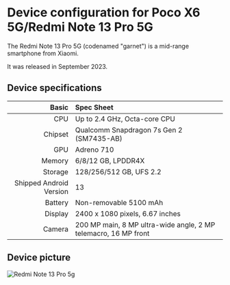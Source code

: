 
Device configuration for Poco X6 5G/Redmi Note 13 Pro 5G
=========================================

The Redmi Note 13 Pro 5G (codenamed "garnet") is a mid-range smartphone from Xiaomi.

It was released in September 2023.

## Device specifications

Basic   | Spec Sheet
-------:|:-------------------------
CPU     | Up to 2.4 GHz, Octa-core CPU
Chipset |	Qualcomm Snapdragon 7s Gen 2 (SM7435-AB)
GPU     | Adreno 710
Memory  | 6/8/12 GB, LPDDR4X
Storage | 128/256/512 GB, UFS 2.2
Shipped Android Version | 13
Battery | Non-removable 5100 mAh
Display | 2400 x 1080 pixels, 6.67 inches
Camera  | 200 MP main, 8 MP ultra-wide angle, 2 MP telemacro, 16 MP front

## Device picture

![Redmi Note 13 Pro 5g](https://fdn2.gsmarena.com/vv/bigpic/xiaomi-redmi-note-13-pro-5g.jpg "Redmi Note 13 Pro 5g")

